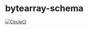 # bytearray-schema

[![CircleCI](https://circleci.com/gh/TanUkkii007/bytearray-schema.svg?style=svg)](https://circleci.com/gh/TanUkkii007/bytearray-schema)